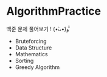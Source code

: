 # AlgorithmPractice
백준 문제 풀어보기 ! (•̀ᴗ•́)و ̑̑

- Bruteforcing
- Data Structure
- Mathematics
- Sorting
- Greedy Algorithm
